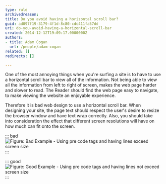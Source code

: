 ```yaml
---
type: rule
archivedreason: 
title: Do you avoid having a horizontal scroll bar?
guid: ad097f19-3179-4f1d-8c80-cdc411fa57dd
uri: do-you-avoid-having-a-horizontal-scroll-bar
created: 2014-12-12T19:09:17.0000000Z
authors:
- title: Adam Cogan
  url: /people/adam-cogan
related: []
redirects: []

---
```


One of the most annoying things when you're surfing a site is to have to use a horizontal                     scroll bar to view all of the information. Not being able to view all the information                     from left to right of screen, makes the web page harder and slower to read. The                     Reader should find the web page easy to navigate, to make viewing the website an                     enjoyable experience.

<!--endintro-->

Therefore it is bad web design to use a horizontal scroll bar. When designing your                     site, the page text should respect the user's desire to resize the browser window                     and have text wrap correctly. Also, you should take into consideration the effect                     that different screen resolutions will have on how much can fit onto the screen.


::: bad  
![Figure: Bad Example - Using pre code tags and having lines exceed screen size](BadHorizontalScrollBar.jpg)  
:::


::: good  
![Figure: Good Example - Using pre code tags and having lines not exceed screen size](GoodHorizontalScrollBar.jpg)  
:::
